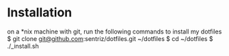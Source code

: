 # Installation 
on a *nix machine with git, run the following commands to install my dotfiles  
    $ git clone git@github.com:sentriz/dotfiles.git ~/dotfiles
    $ cd ~/dotfiles
    $ ./_install.sh
